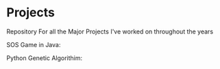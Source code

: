 # Projects
Repository For all the Major Projects I've worked on throughout the years

SOS Game in Java: 



Python Genetic Algorithim:
